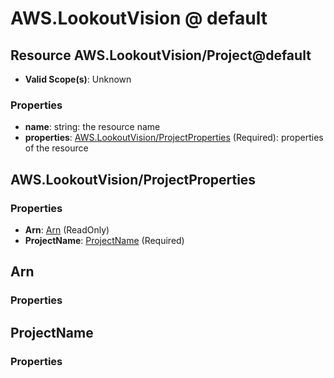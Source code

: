 # AWS.LookoutVision @ default

## Resource AWS.LookoutVision/Project@default
* **Valid Scope(s)**: Unknown
### Properties
* **name**: string: the resource name
* **properties**: [AWS.LookoutVision/ProjectProperties](#awslookoutvisionprojectproperties) (Required): properties of the resource

## AWS.LookoutVision/ProjectProperties
### Properties
* **Arn**: [Arn](#arn) (ReadOnly)
* **ProjectName**: [ProjectName](#projectname) (Required)

## Arn
### Properties

## ProjectName
### Properties

